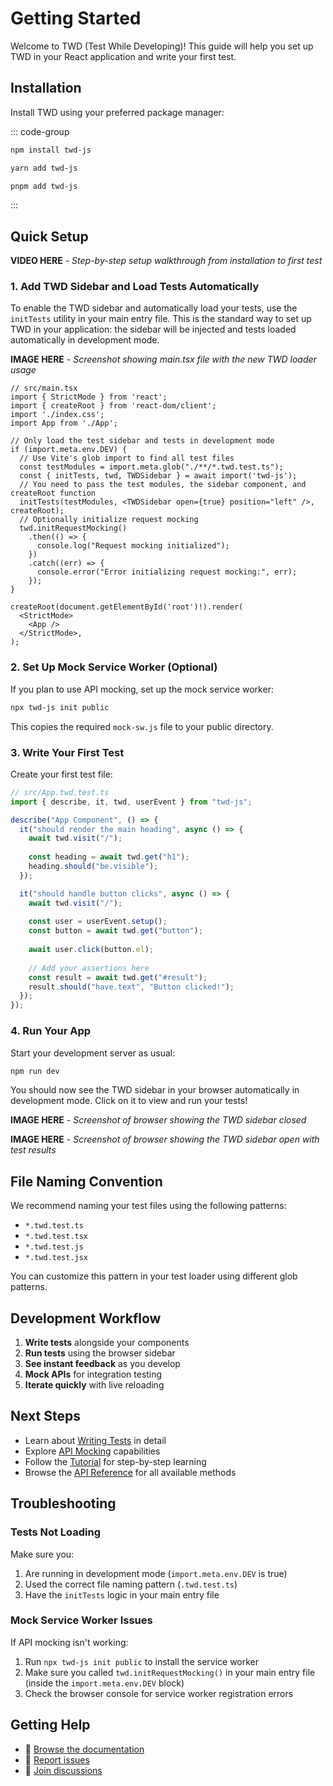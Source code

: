# Getting Started

Welcome to TWD (Test While Developing)! This guide will help you set up TWD in your React application and write your first test.

## Installation

Install TWD using your preferred package manager:

::: code-group

```bash [npm]
npm install twd-js
```

```bash [yarn]
yarn add twd-js
```

```bash [pnpm]
pnpm add twd-js
```

:::

## Quick Setup

**VIDEO HERE** - *Step-by-step setup walkthrough from installation to first test*


### 1. Add TWD Sidebar and Load Tests Automatically

To enable the TWD sidebar and automatically load your tests, use the `initTests` utility in your main entry file. This is the standard way to set up TWD in your application: the sidebar will be injected and tests loaded automatically in development mode.

**IMAGE HERE** - *Screenshot showing main.tsx file with the new TWD loader usage*

```tsx{7-23}
// src/main.tsx
import { StrictMode } from 'react';
import { createRoot } from 'react-dom/client';
import './index.css';
import App from './App';

// Only load the test sidebar and tests in development mode
if (import.meta.env.DEV) {
  // Use Vite's glob import to find all test files
  const testModules = import.meta.glob("./**/*.twd.test.ts");
  const { initTests, twd, TWDSidebar } = await import('twd-js');
  // You need to pass the test modules, the sidebar component, and createRoot function
  initTests(testModules, <TWDSidebar open={true} position="left" />, createRoot);
  // Optionally initialize request mocking
  twd.initRequestMocking()
    .then(() => {
      console.log("Request mocking initialized");
    })
    .catch((err) => {
      console.error("Error initializing request mocking:", err);
    });
}

createRoot(document.getElementById('root')!).render(
  <StrictMode>
    <App />
  </StrictMode>,
);
```

### 2. Set Up Mock Service Worker (Optional)

If you plan to use API mocking, set up the mock service worker:

```bash
npx twd-js init public
```

This copies the required `mock-sw.js` file to your public directory.

### 3. Write Your First Test

Create your first test file:

```ts
// src/App.twd.test.ts
import { describe, it, twd, userEvent } from "twd-js";

describe("App Component", () => {
  it("should render the main heading", async () => {
    await twd.visit("/");
    
    const heading = await twd.get("h1");
    heading.should("be.visible");
  });

  it("should handle button clicks", async () => {
    await twd.visit("/");
    
    const user = userEvent.setup();
    const button = await twd.get("button");
    
    await user.click(button.el);
    
    // Add your assertions here
    const result = await twd.get("#result");
    result.should("have.text", "Button clicked!");
  });
});
```

### 4. Run Your App

Start your development server as usual:

```bash
npm run dev
```

You should now see the TWD sidebar in your browser automatically in development mode. Click on it to view and run your tests!

**IMAGE HERE** - *Screenshot of browser showing the TWD sidebar closed*

**IMAGE HERE** - *Screenshot of browser showing the TWD sidebar open with test results*


## File Naming Convention

We recommend naming your test files using the following patterns:

- `*.twd.test.ts`
- `*.twd.test.tsx`  
- `*.twd.test.js`
- `*.twd.test.jsx`

You can customize this pattern in your test loader using different glob patterns.

## Development Workflow

1. **Write tests** alongside your components
2. **Run tests** using the browser sidebar
3. **See instant feedback** as you develop
4. **Mock APIs** for integration testing
5. **Iterate quickly** with live reloading

## Next Steps

- Learn about [Writing Tests](/writing-tests) in detail
- Explore [API Mocking](/api-mocking) capabilities  
- Follow the [Tutorial](/tutorial/) for step-by-step learning
- Browse the [API Reference](/api/) for all available methods

## Troubleshooting


### Tests Not Loading

Make sure you:
1. Are running in development mode (`import.meta.env.DEV` is true)
2. Used the correct file naming pattern (`.twd.test.ts`)
3. Have the `initTests` logic in your main entry file

### Mock Service Worker Issues

If API mocking isn't working:
1. Run `npx twd-js init public` to install the service worker
2. Make sure you called `twd.initRequestMocking()` in your main entry file (inside the `import.meta.env.DEV` block)
3. Check the browser console for service worker registration errors

## Getting Help

- 📖 [Browse the documentation](/api/)
- 🐛 [Report issues](https://github.com/BRIKEV/twd/issues)
- 💬 [Join discussions](https://github.com/BRIKEV/twd/discussions)
